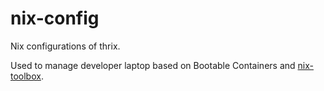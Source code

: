# nix-config

Nix configurations of thrix.

Used to manage developer laptop based on Bootable Containers and [nix-toolbox](https://thrix.github.io/nix-toolbox).
